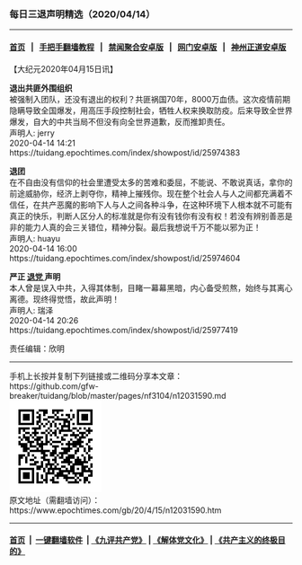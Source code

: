 ### 每日三退声明精选（2020/04/14）
------------------------

#### [首页](https://github.com/gfw-breaker/banned-news1/blob/master/README.md) &nbsp;&nbsp;|&nbsp;&nbsp; [手把手翻墙教程](https://github.com/gfw-breaker/guides/wiki) &nbsp;&nbsp;|&nbsp;&nbsp; [禁闻聚合安卓版](https://github.com/gfw-breaker/bn-android) &nbsp;&nbsp;|&nbsp;&nbsp; [网门安卓版](https://github.com/oGate2/oGate) &nbsp;&nbsp;|&nbsp;&nbsp; [神州正道安卓版](https://github.com/SzzdOgate/update) 



<div class="post_content" id="artbody" itemprop="articleBody">
 <!-- article content begin -->
 <p>
  【大纪元2020年04月15日讯】
 </p>
 <p>
  <strong>
   退出共匪外围组织
  </strong>
  <br/>
  被强制入团队，还没有退出的权利？共匪祸国70年，8000万血债。这次疫情前期隐瞒导致全国爆发，用高压手段控制社会，牺牲人权来换取防疫。后来导致全世界爆发，自大的中共当局不但没有向全世界道歉，反而推卸责任。
  <br/>
  声明人: jerry
  <br/>
  2020-04-14 14:21
  <br/>
  https://tuidang.epochtimes.com/index/showpost/id/25974383
 </p>
 <p>
  <strong>
   退团
  </strong>
  <br/>
  在不自由没有信仰的社会里遭受太多的苦难和委屈，不能说、不敢说真话，拿你的前途威胁你，经济上剥夺你，精神上摧残你。现在整个社会人与人之间都充满着不信任，在共产恶魔的影响下人与人之间各种斗争，在这种环境下人根本就不可能有真正的快乐，判断人区分人的标准就是你有没有钱你有没有权！若没有辨别善恶是非的能力人真的会三关错位，精神分裂。最后我想说千万不能以邪为正！
  <br/>
  声明人: huayu
  <br/>
  2020-04-14 16:00
  <br/>
  https://tuidang.epochtimes.com/index/showpost/id/25974604
 </p>
 <p>
  <strong>
   严正
   <a href="https://www.epochtimes.com/gb/tag/%E9%80%80%E5%85%9A.html">
    退党
   </a>
   声明
  </strong>
  <br/>
  本人曾是误入中共，入得其体制，目睹一幕幕黑暗，内心备受煎熬，始终与其离心离德。现终得觉悟，故此声明！
  <br/>
  声明人: 瑞泽
  <br/>
  2020-04-14 20:26
  <br/>
  https://tuidang.epochtimes.com/index/showpost/id/25977419
 </p>
 <p>
  责任编辑：欣明
 </p>
 <!-- article content end -->
 <div id="below_article_ad">
 </div>
</div>

<hr/>
手机上长按并复制下列链接或二维码分享本文章：<br/>
https://github.com/gfw-breaker/tuidang/blob/master/pages/nf3104/n12031590.md <br/>
<a href='https://github.com/gfw-breaker/tuidang/blob/master/pages/nf3104/n12031590.md'><img src='https://github.com/gfw-breaker/tuidang/blob/master/pages/nf3104/n12031590.md.png'/></a> <br/>
原文地址（需翻墙访问）：https://www.epochtimes.com/gb/20/4/15/n12031590.htm


------------------------
#### [首页](https://github.com/gfw-breaker/banned-news/blob/master/README.md) &nbsp;|&nbsp; [一键翻墙软件](https://github.com/gfw-breaker/nogfw/blob/master/README.md) &nbsp;| [《九评共产党》](https://github.com/gfw-breaker/9ping.md/blob/master/README.md#九评之一评共产党是什么) | [《解体党文化》](https://github.com/gfw-breaker/jtdwh.md/blob/master/README.md) | [《共产主义的终极目的》](https://github.com/gfw-breaker/gczydzjmd.md/blob/master/README.md)


<img src='http://gfw-breaker.win/tuidang/pages/nf3104/n12031590.md' width='0px' height='0px'/>